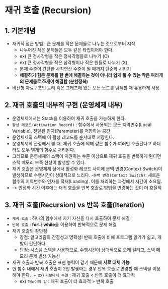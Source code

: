 # 재귀 호출 (Recursion)
## 1. 기본개념
- 재귀적 접근 방법 : 큰 문제를 작은 문제들로 나누는 것으로부터 시작
  + 나누어진 작은 문제들은 모두 같은 타입이어야 한다.
  + ex) 큰 정사각형을 작은 정사각형들로 나누기 (O)
  + ex) 큰 정사각형을 작은 삼각형이나 작은 원들로 나누기 (X)
  + 문제 수준이 간단한 사칙연산 수준이 될 때까지 단순화 시키기
  + **해결하기 힘든 문제를 한 번에 해결하는 것이 아니라 쉽게 풀 수 있는 작은 여러개의 문제들로 쪼개어 해결함 (분할정복)**
- 비선형 자료구조인 트리 혹은 그래프에 있는 모든 노드를 탐색할 때 유용하게 사용

## 2. 재귀 호출의 내부적 구현 (운영체제 내부)
- 운영체제에서는 Stack을 이용하여 재귀 호출을 가능하게 한다.
- `활성 레코드(Activation Record)` : 함수에서 사용되는 모든 지역변수(Local Variable), 전달된 인자(Parameter)를 저장하는 공간
- 운영체제의 스택에 이 활성 레코드를 순서대로 저장한다.
- 운영체제의 관점에서 볼 때, 재귀 호출에 의해 같은 함수가 여러번 호출된다고 하더라도 모두 별개의 함수로 처리된다.
- 그러므로 운영체제의 스택이 지원하는 수준 이상으로 재귀 호출을 반복하게 된다면 스택 메모리 부족 현상이 발생할 수 있다.
- 재귀 호출은 운영체제 상에서 활성화 레코드 사이에 문맥 변경(Context Switch)이 발생하므로 수행시간이 상대적으로 느리다.
-`문맥 변경(Context Switch)`: 새로운 함수의 지역변수와 인자를 적재(Loading). 이를 처리하는 과정에서 시간이 소요됨.
- -> 안정화 시킨 이후에는 재귀 호출을 반복 호출로 방법을 변경하는 것이 더 효율적

## 3. 재귀 호출(Recursion) vs 반복 호출(Iteration)
- `재귀 호출` : 하나의 함수에서 자기 자신을 다시 호출하여 문제 해결
- `반복 호출` : **for**나 **while**을 이용하여 반복적으로 문제 해결
- 재귀 호출의 장단점
  + 장점: 알고리즘의 간결성과 명확성! 반복 호출에 비해 프로그램 읽기가 쉽고, 개발이 간단하다.
  + 단점: 시스템 스택을 사용하므로, 수행시간이 상대적으로 오래 걸리고, 스택 메모리 문제 발생 가능성
- 재귀 호출과 반복 호출은 표현 능력이 같기 때문에 **서로 대체 가능**
- 한 함수 내에서 재귀 호출이 2번 발생하는 경우 반복 호출로 변경할 때 스택을 이용해야 한다.
  + ex) `피보나치 수열` : 재귀 호출 < 반복 호출이 더 효과적
  + ex) `하노이의 탑` : 재귀 호출이 더 효과적 > 반복 호출
